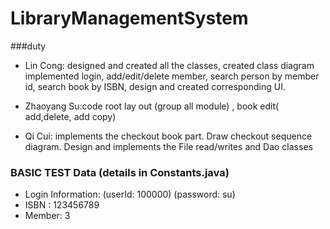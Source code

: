 # LibraryManagementSystem
###duty
* Lin Cong: designed and created all the classes, created class diagram
		implemented login, add/edit/delete member, search person by member id, search book by ISBN, design and created corresponding UI.
		
* Zhaoyang Su:code root lay out (group all module) , book edit( add,delete, add copy)

* Qi Cui: implements the checkout book part. Draw checkout sequence diagram.
			 Design and implements the File read/writes and Dao classes


### BASIC TEST Data (details in Constants.java)

* Login Information:  (userId: 100000) (password: su)
* ISBN : 123456789
* Member:  3
